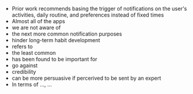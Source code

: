 * Prior work recommends basing the trigger of notifications on the user's activities, daily routine, and preferences instead of fixed times
* Almost all of the apps
* we are not aware of 
* the next more common notification purposes
* hinder long-term habit development
* refers to
* the least common 
* has been found to be important for
* go against
* credibility
* can be more persuasive if percerived to be sent by an expert
* In terms of ..., ...
